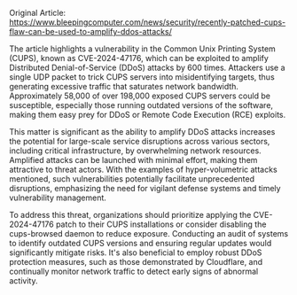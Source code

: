 Original Article: https://www.bleepingcomputer.com/news/security/recently-patched-cups-flaw-can-be-used-to-amplify-ddos-attacks/

The article highlights a vulnerability in the Common Unix Printing System (CUPS), known as CVE-2024-47176, which can be exploited to amplify Distributed Denial-of-Service (DDoS) attacks by 600 times. Attackers use a single UDP packet to trick CUPS servers into misidentifying targets, thus generating excessive traffic that saturates network bandwidth. Approximately 58,000 of over 198,000 exposed CUPS servers could be susceptible, especially those running outdated versions of the software, making them easy prey for DDoS or Remote Code Execution (RCE) exploits.

This matter is significant as the ability to amplify DDoS attacks increases the potential for large-scale service disruptions across various sectors, including critical infrastructure, by overwhelming network resources. Amplified attacks can be launched with minimal effort, making them attractive to threat actors. With the examples of hyper-volumetric attacks mentioned, such vulnerabilities potentially facilitate unprecedented disruptions, emphasizing the need for vigilant defense systems and timely vulnerability management.

To address this threat, organizations should prioritize applying the CVE-2024-47176 patch to their CUPS installations or consider disabling the cups-browsed daemon to reduce exposure. Conducting an audit of systems to identify outdated CUPS versions and ensuring regular updates would significantly mitigate risks. It's also beneficial to employ robust DDoS protection measures, such as those demonstrated by Cloudflare, and continually monitor network traffic to detect early signs of abnormal activity.
